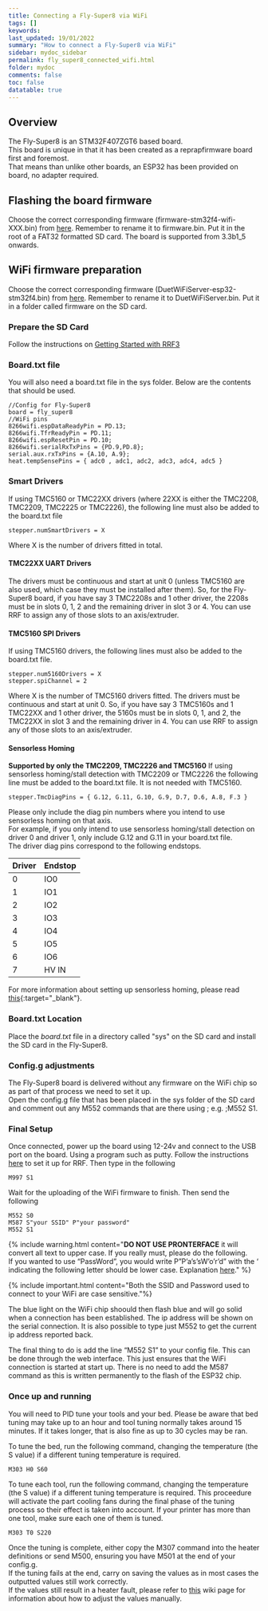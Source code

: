 ```yaml
---
title: Connecting a Fly-Super8 via WiFi
tags: []
keywords: 
last_updated: 19/01/2022
summary: "How to connect a Fly-Super8 via WiFi"
sidebar: mydoc_sidebar
permalink: fly_super8_connected_wifi.html
folder: mydoc
comments: false
toc: false
datatable: true
---
```


## Overview

The Fly-Super8 is an STM32F407ZGT6 based board.  
This board is unique in that it has been created as a reprapfirmware board first and foremost.  
That means than unlike other boards, an ESP32 has been provided on board, no adapter required.  

## Flashing the board firmware

Choose the correct corresponding firmware (firmware-stm32f4-wifi-XXX.bin) from [here](https://github.com/gloomyandy/RepRapFirmware/releases). Remember to rename it to firmware.bin. Put it in the root of a FAT32 formatted SD card. The board is supported from 3.3b1_5 onwards.    

## WiFi firmware preparation
Choose the correct corresponding firmware (DuetWiFiServer-esp32-stm32f4.bin) from [here](https://github.com/gloomyandy/DuetWiFiSocketServer/releases). Remember to rename it to DuetWiFiServer.bin. Put it in a folder called firmware on the SD card.  

### Prepare the SD Card

Follow the instructions on [Getting Started with RRF3](getting_started.html)

### Board.txt file

You will also need a board.txt file in the sys folder. Below are the contents that should be used.

```
//Config for Fly-Super8
board = fly_super8
//WiFi pins
8266wifi.espDataReadyPin = PD.13;
8266wifi.TfrReadyPin = PD.11;
8266wifi.espResetPin = PD.10;
8266wifi.serialRxTxPins = {PD.9,PD.8};
serial.aux.rxTxPins = {A.10, A.9};
heat.tempSensePins = { adc0 , adc1, adc2, adc3, adc4, adc5 }
```

### Smart Drivers

If using TMC5160 or TMC22XX drivers (where 22XX is either the TMC2208, TMC2209, TMC2225 or TMC2226), the following line must also be added to the board.txt file
```
stepper.numSmartDrivers = X
```
Where X is the number of drivers fitted in total.

#### TMC22XX UART Drivers

The drivers must be continuous and start at unit 0 (unless TMC5160 are also used, which case they must be installed after them). So, for the Fly-Super8 board, if you have say 3 TMC2208s and 1 other driver, the 2208s must be in slots 0, 1, 2 and the remaining driver in slot 3 or 4. You can use RRF to assign any of those slots to an axis/extruder. 

#### TMC5160 SPI Drivers

If using TMC5160 drivers, the following lines must also be added to the board.txt file.  
```
stepper.num5160Drivers = X
stepper.spiChannel = 2
```
Where X is the number of TMC5160 drivers fitted. The drivers must be continuous and start at unit 0. So, if you have say 3 TMC5160s and 1 TMC22XX and 1 other driver, the 5160s must be in slots 0, 1, and 2, the TMC22XX in slot 3 and the remaining driver in 4. You can use RRF to assign any of those slots to an axis/extruder.  

#### Sensorless Homing

**Supported by only the TMC2209, TMC2226 and TMC5160**
If using sensorless homing/stall detection with TMC2209 or TMC2226 the following line must be added to the board.txt file. It is not needed with TMC5160.
```
stepper.TmcDiagPins = { G.12, G.11, G.10, G.9, D.7, D.6, A.8, F.3 }
```
Please only include the diag pin numbers where you intend to use sensorless homing on that axis.  
For example, if you only intend to use sensorless homing/stall detection on driver 0 and driver 1, only include G.12 and G.11 in your board.txt file.  
The driver diag pins correspond to the following endstops.  

<div class="datatable-begin"></div>

|Driver|Endstop|
| :------------- |:-------------|
|0|IO0|
|1|IO1|
|2|IO2|
|3|IO3|
|4|IO4|
|5|IO5|
|6|IO6|
|7|HV IN|

<div class="datatable-end"></div>

For more information about setting up sensorless homing, please read [this](sensorless.html){:target="_blank"}.  

### Board.txt Location

Place the *board.txt* file in a directory called "sys" on the SD card and install the SD card in the Fly-Super8.   

### Config.g adjustments

The Fly-Super8 board is delivered without any firmware on the WiFi chip so as part of that process we need to set it up.  
Open the config.g file that has been placed in the sys folder of the SD card and comment out any M552 commands that are there using ; e.g. ;M552 S1.  

### Final Setup

Once connected, power up the board using 12-24v and connect to the USB port on the board. Using a program such as putty. Follow the instructions [here](putty.html) to set it up for RRF. Then type in the following  

```
M997 S1
```
Wait for the uploading of the WiFi firmware to finish. Then send the following
```
M552 S0
M587 S"your SSID" P"your password"
M552 S1
```

{% include warning.html content="**DO NOT USE PRONTERFACE** it will convert all text to upper case. If you really must, please do the following. <br/>  If you wanted to use “PassWord”, you would write P”P’a’s’sW’o’r’d” with the ‘ indicating the following letter should be lower case. Explanation [here](https://duet3d.dozuki.com/Wiki/Gcode#Section_M587_Add_WiFi_host_network_to_remembered_list_or_list_remembered_networks)." %}

{% include important.html content="Both the SSID and Password used to connect to your WiFi are case sensitive."%}

The blue light on the WiFi chip shoould then flash blue and will go solid when a connection has been established. The ip address will be shown on the serial connection. It is also possible to type just M552 to get the current ip address reported back.

The final thing to do is add the line “M552 S1” to your config file. This can be done through the web interface. This just ensures that the WiFi connection is started at start up. There is no need to add the M587 command as this is written permanently to the flash of the ESP32 chip.  

### Once up and running

You will need to PID tune your tools and your bed. Please be aware that bed tuning may take up to an hour and tool tuning normally takes around 15 minutes. If it takes longer, that is also fine as up to 30 cycles may be ran.  

To tune the bed, run the following command, changing the temperature (the S value) if a different tuning temperature is required.  
```
M303 H0 S60
```  

To tune each tool, run the following command, changing the temperature (the S value) if a different tuning temperature is required. This proceedure will activate the part cooling fans during the final phase of the tuning process so their effect is taken into account. If your printer has more than one tool, make sure each one of them is tuned.  
```
M303 T0 S220
```

Once the tuning is complete, either copy the M307 command into the heater definitions or send M500, ensuring you have M501 at the end of your config.g.  
If the tuning fails at the end, carry on saving the values as in most cases the outputted values still work correctly.  
If the values still result in a heater fault, please refer to [this](https://duet3d.dozuki.com/Wiki/Tuning_the_heater_temperature_control#Section_Setting_the_model_parameters_manually) wiki page for information about how to adjust the values manually.  